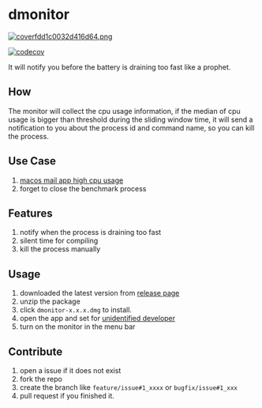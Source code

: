 # dmonitor

[![coverfdd1c0032d416d64.png](https://s8.gifyu.com/images/coverfdd1c0032d416d64.png)](https://gifyu.com/image/SHD1K)

[![codecov](https://codecov.io/gh/reply2future/dmonitor/branch/main/graph/badge.svg?token=FQ2AUS3XTE)](https://codecov.io/gh/reply2future/dmonitor)

It will notify you before the battery is draining too fast like a prophet.

## How

The monitor will collect the cpu usage information, if the median of cpu usage is bigger than threshold during the sliding window time, it will send a notification to you about the process id and command name, so you can kill the process.

## Use Case

1. [macos mail app high cpu usage](https://discussions.apple.com/thread/252128950)
2. forget to close the benchmark process

## Features

1. notify when the process is draining too fast
2. silent time for compiling
3. kill the process manually

## Usage

1. downloaded the latest version from [release page](https://github.com/reply2future/dmonitor/releases)
2. unzip the package
3. click `dmonitor-x.x.x.dmg` to install.
4. open the app and set for [unidentified developer](https://www.macworld.com/article/672947/how-to-open-a-mac-app-from-an-unidentified-developer.html#how-to-open-apps-not-from-mac-app-store)
5. turn on the monitor in the menu bar

## Contribute

1. open a issue if it does not exist
2. fork the repo
3. create the branch like `feature/issue#1_xxxx` or `bugfix/issue#1_xxx`
4. pull request if you finished it.
